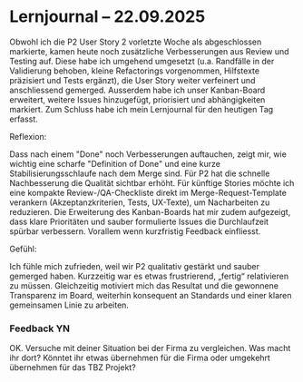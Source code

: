 # Lernjournal – 22.09.2025

Obwohl ich die P2 User Story 2 vorletzte Woche als abgeschlossen markierte, kamen heute noch zusätzliche Verbesserungen aus Review und Testing auf. Diese habe ich umgehend umgesetzt (u.a. Randfälle in der Validierung behoben, kleine Refactorings vorgenommen, Hilfstexte präzisiert und Tests ergänzt), die User Story weiter verfeinert und anschliessend gemerged.
Ausserdem habe ich unser Kanban-Board erweitert, weitere Issues hinzugefügt, priorisiert und abhängigkeiten markiert.
Zum Schluss habe ich mein Lernjournal für den heutigen Tag erfasst.

Reflexion:

Dass nach einem "Done" noch Verbesserungen auftauchen, zeigt mir, wie wichtig eine scharfe "Definition of Done" und eine kurze Stabilisierungsschlaufe nach dem Merge sind. Für P2 hat die schnelle Nachbesserung die Qualität sichtbar erhöht. Für künftige Stories möchte ich eine kompakte Review-/QA-Checkliste direkt im Merge-Request-Template verankern (Akzeptanzkriterien, Tests, UX-Texte), um Nacharbeiten zu reduzieren. Die Erweiterung des Kanban-Boards hat mir zudem aufgezeigt, dass klare Prioritäten und sauber formulierte Issues die Durchlaufzeit spürbar verbessern. Vorallem wenn kurzfristig Feedback einfliesst.

Gefühl:

Ich fühle mich zufrieden, weil wir P2 qualitativ gestärkt und sauber gemerged haben. Kurzzeitig war es etwas frustrierend, „fertig“ relativieren zu müssen. Gleichzeitig motiviert mich das Resultat und die gewonnene Transparenz im Board, weiterhin konsequent an Standards und einer klaren gemeinsamen Linie zu arbeiten.

### Feedback YN
OK. Versuche mit deiner Situation bei der Firma zu vergleichen. Was macht ihr dort? Könntet ihr etwas übernehmen für die Firma oder umgekehrt übernehmen für das TBZ Projekt?
